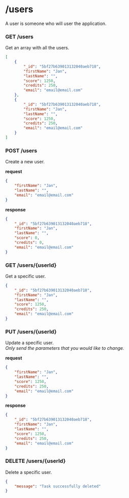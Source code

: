 # /users
A user is someone who will user the application.

### GET /users
Get an array with all the users.

```json
[
    {
        "_id": "5bf27b639013132040aeb718",
        "firstName": "Jan",
        "lastName": "",
        "score": 1250,
        "credits": 250,
        "email": "email@email.com"
    },
    {
        "_id": "5bf27b639013132040aeb718",
        "firstName": "Jan",
        "lastName": "",
        "score": 1250,
        "credits": 250,
        "email": "email@email.com"
    }
]
```

### POST /users
Create a new user.

**request**
```json
{
    "firstName": "Jan",
    "lastName": "",
    "email": "email@email.com"
}
```
**response**
```json
{
    "_id": "5bf27b639013132040aeb718",
    "firstName": "Jan",
    "lastName": "",
    "score": 0,
    "credits": 0,
    "email": "email@email.com"
}
```

### GET /users/{userId}
Get a specific user.

```json
{
    "_id": "5bf27b639013132040aeb718",
    "firstName": "Jan",
    "lastName": "",
    "score": 1250,
    "credits": 250,
    "email": "email@email.com"
}
```

### PUT /users/{userId}
Update a specific user.  
*Only send the parameters that you would like to change.*

**request**
```json
{
    "firstName": "Jan",
    "lastName": "",
    "score": 1250,
    "credits": 250,
    "email": "email@email.com"
}
```
**response**
```json
{
    "_id": "5bf27b639013132040aeb718",
    "firstName": "Jan",
    "lastName": "",
    "score": 1250,
    "credits": 250,
    "email": "email@email.com"
}
```

### DELETE /users/{userId}
Delete a specific user.

```json
{
    "message": "Task successfully deleted"
}
```